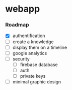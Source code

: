 # webapp

### Roadmap

- [x] authentification
- [ ] create a knowledge
- [ ] display them on a timeline
- [ ] google analytics
- [ ] security
  - [ ] firebase database
  - [ ] auth
  - [ ] private keys
- [ ] minimal graphic design
